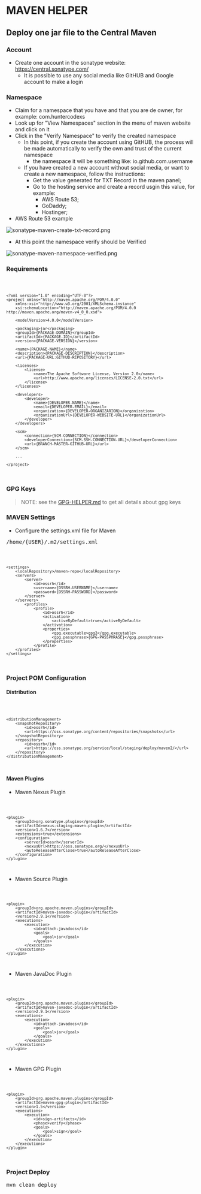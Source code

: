 # MAVEN HELPER

## Deploy one jar file to the Central Maven

### Account

- Create one account in the sonatype website: https://central.sonatype.com/
  - It is possible to use any social media like GitHUB and Google account to make a login

### Namespace

- Claim for a namespace that you have and that you are de owner, for example: com.huntercodexs
- Look up for "View Namespaces" section in the menu of maven website and click on it
- Click in the "Verify Namespace" to verify the created namespace
  - In this point, if you create the account using GitHUB, the process will be made automatically to verify the own and trust of the current namespace
    - the namespace it will be something like: io.github.com.username
  - If you have created a new account without social media, or want to create a new namespace, follow the instructions:
    - Get the value generated for TXT Record in the maven panel;
    - Go to the hosting service and create a record usgin this value, for example:
      - AWS Route 53;
      - GoDaddy;
      - Hostinger;
- AWS Route 53 example

![sonatype-maven-create-txt-record.png](midias/images/sonatype-maven-create-txt-record.png)

- At this point the namespace verify should be Verified

![sonatype-maven-namespace-verified.png](midias/images/sonatype-maven-namespace-verified.png)

### Requirements

<code>

    <?xml version="1.0" encoding="UTF-8"?>
    <project xmlns="http://maven.apache.org/POM/4.0.0"
        xmlns:xsi="http://www.w3.org/2001/XMLSchema-instance"
        xsi:schemaLocation="http://maven.apache.org/POM/4.0.0 http://maven.apache.org/maven-v4_0_0.xsd">

        <modelVersion>4.0.0</modelVersion>
            
        <packaging>jar</packaging>
        <groupId>{PACKAGE-DOMAIN}</groupId>
        <artifactId>{PACKAGE-ID}</artifactId>
        <version>{PACKAGE-VERSION}</version>
        
        <name>{PACKAGE-NAME}</name>
        <description>{PACKAGE-DESCRIPTION}</description>
        <url>{PACKAGE-URL:GITHUB-REPOSITORY}</url>
        
        <licenses>
            <license>
                <name>The Apache Software License, Version 2.0</name>
                <url>http://www.apache.org/licenses/LICENSE-2.0.txt</url>
            </license>
        </licenses>
        
        <developers>
            <developer>
                <name>{DEVELOPER-NAME}</name>
                <email>{DEVELOPER-EMAIL}</email>
                <organization>{DEVELOPER-ORGANIZARION}</organization>
                <organizationUrl>{DEVELOPER-WEBSITE-URL}</organizationUrl>
            </developer>
        </developers>
        
        <scm>
            <connection>{SCM-CONNECTION}</connection>
            <developerConnection>{SCM-SSH-CONNECTION-URL}</developerConnection>
            <url>{BRANCH-MASTER-GITHUB-URL}</url>
        </scm>
        
        ...
    
    </project>

</code>

### GPG Keys

> NOTE: see the [GPG-HELPER.md](GPG-HELPER.md) to get all details about gpg keys

### MAVEN Settings

- Configure the settings.xml file for Maven

<pre>
/home/{USER}/.m2/settings.xml
</pre>

<code>

    <settings>
        <localRepository>/maven-repo</localRepository>
        <servers>
            <server>
                <id>ossrh</id>
                <username>{OSSRH-USERNAME}</username>
                <password>{OSSRH-PASSWORD}</password>
            </server>
        </servers>
            <profiles>
                <profile>
                    <id>ossrh</id>
                    <activation>
                        <activeByDefault>true</activeByDefault>
                    </activation>
                    <properties>
                        <gpg.executable>gpg2</gpg.executable>
                        <gpg.passphrase>{GPG-PASSPHRASE}</gpg.passphrase>
                    </properties>
                </profile>
        </profiles>
    </settings>

</code>

### Project POM Configuration

#### Distribution

<code>

    <distributionManagement>
        <snapshotRepository>
            <id>ossrh</id>
            <url>https://oss.sonatype.org/content/repositories/snapshots</url>
        </snapshotRepository>
        <repository>
            <id>ossrh</id>
            <url>https://oss.sonatype.org/service/local/staging/deploy/maven2/</url>
        </repository>
    </distributionManagement>

</code>

#### Maven Plugins

- Maven Nexus Plugin

<code>

    <plugin>
        <groupId>org.sonatype.plugins</groupId>
        <artifactId>nexus-staging-maven-plugin</artifactId>
        <version>1.6.7</version>
        <extensions>true</extensions>
        <configuration>
            <serverId>ossrh</serverId>
            <nexusUrl>https://oss.sonatype.org/</nexusUrl>
            <autoReleaseAfterClose>true</autoReleaseAfterClose>
        </configuration>
    </plugin> 

</code>

- Maven Source Plugin

<code>

    <plugin>
        <groupId>org.apache.maven.plugins</groupId>
        <artifactId>maven-javadoc-plugin</artifactId>
        <version>2.9.1</version>
        <executions>
            <execution>
                <id>attach-javadocs</id>
                <goals>
                    <goal>jar</goal>
                </goals>
            </execution>
        </executions>
    </plugin>

</code>

- Maven JavaDoc Plugin

<code>

    <plugin>
        <groupId>org.apache.maven.plugins</groupId>
        <artifactId>maven-javadoc-plugin</artifactId>
        <version>2.9.1</version>
        <executions>
            <execution>
                <id>attach-javadocs</id>
                <goals>
                    <goal>jar</goal>
                </goals>
            </execution>
        </executions>
    </plugin>

</code>

- Maven GPG Plugin

<code>

    <plugin>
        <groupId>org.apache.maven.plugins</groupId>
        <artifactId>maven-gpg-plugin</artifactId>
        <version>1.5</version>
        <executions>
            <execution>
                <id>sign-artifacts</id>
                <phase>verify</phase>
                <goals>
                    <goal>sign</goal>
                </goals>
            </execution>
        </executions>
    </plugin>

</code>

### Project Deploy

<pre>
mvn clean deploy
</pre>